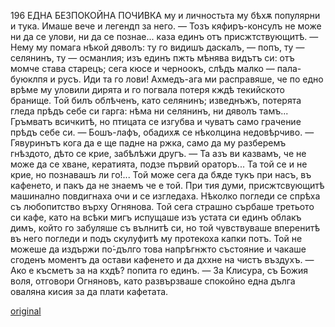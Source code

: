 ﻿196
ЕДНА БЕЗПОКОЙНА ПОЧИВКА
му и личностьта му бѣхѫ популярни и тука. Имаше вече и легендп за него.
— Тозъ кяфиръ-консулъ не може ни да се улови, ни да се познае... каза единъ отъ присжтствующитѣ.
— Нему му помага нѣкой дяволъ: ту го видишъ даскалъ, — попъ, ту — селянинъ, ту — османлия; изъ единъ пжть мѣнява видътъ си: отъ момче става старецъ; сега кюсе и черноокъ, слѣдъ малко — пала-буюклпя и русъ. Иди та го лови! Ахмедъ-ага ми расправяше, че по едно врѣме му уловили дирята и го погвала потеря кждѣ текийското бранище. Той билъ облѣченъ, като селянинъ; изведнъжъ, потерята гледа прѣдъ себе си гарга: нѣма ни селянинъ, ни дяволъ тамъ... Гръмватъ всичкитѣ, но птицата се изгубва и чуватъ само грачение прѣдъ себе си.
— Бошъ-лафъ, обадихѫ се нѣколцина недовѣрчиво.
— Гявуринътъ кога да е ще падне на ржка, само да му разберемъ гнѣздото, дѣто се крие, забѣлѣжи другъ.
— Та азъ ви казвамъ, че не може да се хване, кератията, подзе първий ораторъ... Та той се и не крие, но познавашъ ли го!... Той може сега да бѫде тукъ при насъ, въ кафенето, и пакъ да не знаемъ че е той.
При тия думи, присжтсвующитѣ машинално повдигнаха очи и се изгледаха. Нѣколко погледи се спрѣха съ любопитство върху Огнянова.
Той сега страшно сърбаше третьото си кафе, като на всѣки мигъ испущаше изъ устата си единъ облакъ димъ, който го забуляше съ вълнитѣ си, но той чувствуваше вперенитѣ въ него погледи и подъ скулуфитѣ му протекоха капки потъ. Той не можеше да издържи по́-дълго това напрѣгнжто състояние и чакаше сгоденъ моментъ да остави кафенето и да дххне на чистъ въздухъ.
— Ако е късметъ за на кхдѣ? попита го единъ.
— За Клисура, съ Божия воля, отговори Огняновъ, като развързваше спокойно една дълга оваляна кисия за да плати кафетата.

[original](images/221.jpg)